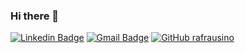 ### Hi there 👋
[![Linkedin Badge](https://img.shields.io/badge/-Renan_Afrausino-linkedin-%230077B5.svg?&style=for-the-badge&logo=linkedin&logoColor=white&link=https://www.linkedin.com/in/renan-afrausino/)](https://www.linkedin.com/in/renan-afrausino/)
[![Gmail Badge](https://img.shields.io/badge/gmail-D14836?&style=for-the-badge&logo=gmail&logoColor=white&link=mailto:renan.afrausino@gmail.com)](mailto:renan.afrausino@gmail.com)
[![GitHub rafrausino](https://img.shields.io/badge/github-%23100000.svg?&style=for-the-badge&logo=rafrausino&logoColor=white)](https://github.com/rafrausino)


<!--
**rafrausino/rafrausino** is a ✨ _special_ ✨ repository because its `README.md` (this file) appears on your GitHub profile.

Here are some ideas to get you started:

- 🔭 I’m currently working on ...
- 🌱 I’m currently learning ...
- 👯 I’m looking to collaborate on ...
- 🤔 I’m looking for help with ...
- 💬 Ask me about ...
- 📫 How to reach me: ...
- 😄 Pronouns: ...
- ⚡ Fun fact: ...
-->
